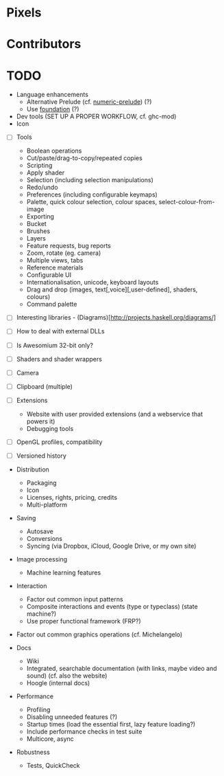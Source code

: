 Pixels
======


Contributors
============


TODO
====
  - Language enhancements
    - Alternative Prelude (cf. [numeric-prelude](https://hackage.haskell.org/package/numeric-prelude)) (?)
    - Use [foundation](https://hackage.haskell.org/package/foundation) (?)
  - Dev tools (SET UP A PROPER WORKFLOW, cf. ghc-mod)
  - Icon
  - [ ] Tools
    - Boolean operations
    - Cut/paste/drag-to-copy/repeated copies
    - Scripting
    - Apply shader
    - Selection (including selection manipulations)
    - Redo/undo
    - Preferences (including configurable keymaps)
    - Palette, quick colour selection, colour spaces, select-colour-from-image
    - Exporting
    - Bucket
    - Brushes
    - Layers
    - Feature requests, bug reports
    - Zoom, rotate (eg. camera)
    - Multiple views, tabs
    - Reference materials
    - Configurable UI
    - Internationalisation, unicode, keyboard layouts
    - Drag and drop (images, text[,voice][,user-defined], shaders, colours)
    - Command palette
    
  - [ ] Interesting libraries
        - (Diagrams)[http://projects.haskell.org/diagrams/]

  - [ ] How to deal with external DLLs
  - [ ] Is Awesomium 32-bit only?
  - [ ] Shaders and shader wrappers
  - [ ] Camera
  - [ ] Clipboard (multiple)

  - [ ] Extensions
    - Website with user provided extensions (and a webservice that powers it)
    - Debugging tools

  - [ ] OpenGL profiles, compatibility
  - [ ] Versioned history
  
  - Distribution
    - Packaging
    - Icon
    - Licenses, rights, pricing, credits
    - Multi-platform

  - Saving
    - Autosave
    - Conversions
    - Syncing (via Dropbox, iCloud, Google Drive, or my own site)

  - Image processing
    - Machine learning features

  - Interaction
    - Factor out common input patterns
    - Composite interactions and events (type or typeclass) (state machine?)
    - Use proper functional framework (FRP?)

  - Factor out common graphics operations (cf. Michelangelo)
  
  - Docs
    - Wiki
    - Integrated, searchable documentation (with links, maybe video and sound) (cf. also the website)
    - Hoogle (internal docs)

  - Performance
    - Profiling
    - Disabling unneeded features (?)
    - Startup times (load the essential first, lazy feature loading?)
    - Include performance checks in test suite
    - Multicore, async

  - Robustness
    - Tests, QuickCheck